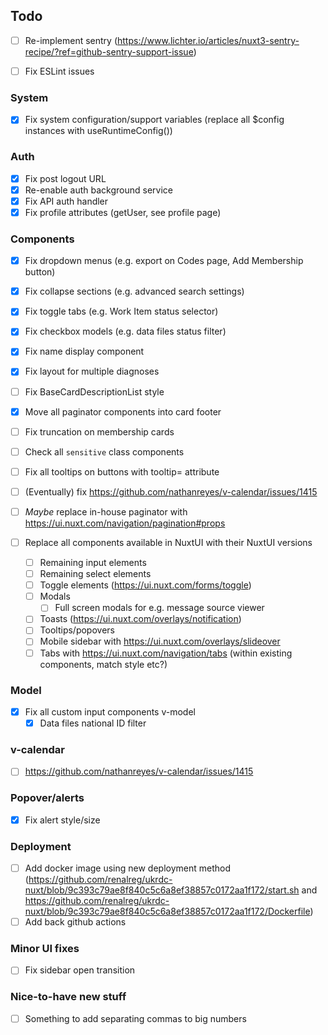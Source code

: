 ## Todo

- [ ] Re-implement sentry (https://www.lichter.io/articles/nuxt3-sentry-recipe/?ref=github-sentry-support-issue)

- [ ] Fix ESLint issues

### System

- [x] Fix system configuration/support variables (replace all $config instances with useRuntimeConfig())

### Auth

- [x] Fix post logout URL
- [x] Re-enable auth background service
- [x] Fix API auth handler
- [x] Fix profile attributes (getUser, see profile page)

### Components

- [x] Fix dropdown menus (e.g. export on Codes page, Add Membership button)
- [x] Fix collapse sections (e.g. advanced search settings)
- [x] Fix toggle tabs (e.g. Work Item status selector)
- [x] Fix checkbox models (e.g. data files status filter)
- [x] Fix name display component
- [x] Fix layout for multiple diagnoses
- [ ] Fix BaseCardDescriptionList style
- [x] Move all paginator components into card footer
- [ ] Fix truncation on membership cards
- [ ] Check all `sensitive` class components
- [ ] Fix all tooltips on buttons with tooltip= attribute
- [ ] (Eventually) fix https://github.com/nathanreyes/v-calendar/issues/1415
- [ ] _Maybe_ replace in-house paginator with https://ui.nuxt.com/navigation/pagination#props

- [ ] Replace all components available in NuxtUI with their NuxtUI versions
  - [ ] Remaining input elements
  - [ ] Remaining select elements
  - [ ] Toggle elements (https://ui.nuxt.com/forms/toggle)
  - [ ] Modals
    - [ ] Full screen modals for e.g. message source viewer
  - [ ] Toasts (https://ui.nuxt.com/overlays/notification)
  - [ ] Tooltips/popovers
  - [ ] Mobile sidebar with https://ui.nuxt.com/overlays/slideover
  - [ ] Tabs with https://ui.nuxt.com/navigation/tabs (within existing components, match style etc?)

### Model

- [x] Fix all custom input components v-model
  - [x] Data files national ID filter

### v-calendar

- [ ] https://github.com/nathanreyes/v-calendar/issues/1415

### Popover/alerts

- [x] Fix alert style/size

### Deployment

- [ ] Add docker image using new deployment method (https://github.com/renalreg/ukrdc-nuxt/blob/9c393c79ae8f840c5c6a8ef38857c0172aa1f172/start.sh and https://github.com/renalreg/ukrdc-nuxt/blob/9c393c79ae8f840c5c6a8ef38857c0172aa1f172/Dockerfile)
- [ ] Add back github actions

### Minor UI fixes

- [ ] Fix sidebar open transition

### Nice-to-have new stuff

- [ ] Something to add separating commas to big numbers
